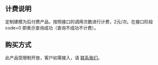 ## 计费说明
定制建模为后付费产品，按照接口的调用次数进行计费，2元/次。在接口阶段 code=0 即表示查询成功（查询不成功不计费）。
 
## 购买方式
此产品受限制开放，客户如需接入，请 [联系我们](https://cloud.tencent.com/about/connect)。

